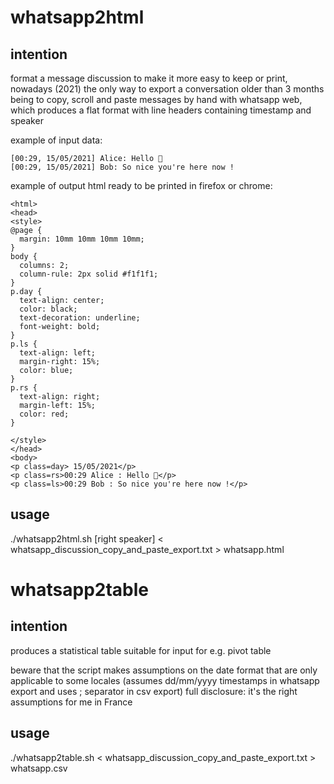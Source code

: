 whatsapp2html
=============

intention
---------

format a message discussion to make it more easy to keep or print,
nowadays (2021) the only way to export a conversation older than 3 months being to copy, scroll and paste messages by hand with whatsapp web, which produces a flat format with line headers containing timestamp and speaker

example of input data:
```
[00:29, 15/05/2021] Alice: Hello 🙂
[00:29, 15/05/2021] Bob: So nice you're here now !
```

example of output html ready to be printed in firefox or chrome:
```
<html>
<head>
<style>
@page {
  margin: 10mm 10mm 10mm 10mm;
}
body {
  columns: 2;
  column-rule: 2px solid #f1f1f1;
}
p.day {
  text-align: center;
  color: black;
  text-decoration: underline;
  font-weight: bold;
}
p.ls {
  text-align: left;
  margin-right: 15%;
  color: blue;
}
p.rs {
  text-align: right;
  margin-left: 15%;
  color: red;
}

</style>
</head>
<body>
<p class=day> 15/05/2021</p>
<p class=rs>00:29 Alice : Hello 🙂</p>
<p class=ls>00:29 Bob : So nice you're here now !</p>
```


usage
-----

./whatsapp2html.sh [right speaker] < whatsapp_discussion_copy_and_paste_export.txt > whatsapp.html


whatsapp2table
==============

intention
---------

produces a statistical table suitable for input for e.g. pivot table

beware that the script makes assumptions on the date format that are only
applicable to some locales (assumes dd/mm/yyyy timestamps in whatsapp export
and uses ; separator in csv export)
full disclosure: it's the right assumptions for me in France

usage
-----

./whatsapp2table.sh < whatsapp_discussion_copy_and_paste_export.txt > whatsapp.csv
